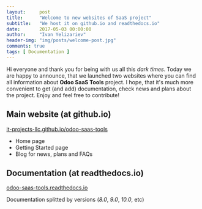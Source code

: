 ```yaml
---
layout:     post
title:      "Welcome to new websites of SaaS project"
subtitle:   "We host it on github.io and readthedocs.io"
date:       2017-05-03 00:00:00
author:     "Ivan Yelizariev"
header-img: "img/posts/welcome-post.jpg"
comments: true
tags: [ Documentation ]
---
```


Hi everyone and thank you for being with us all this *dark times*. Today we are happy to announce, that we launched two websites where you can find all information about **Odoo SaaS Tools** project. I hope, that it's much more convenient to get (and add) documentation, check news and plans about the project. Enjoy and feel free to contribute!

## Main website (at github.io)

[it-projects-llc.github.io/odoo-saas-tools](https://it-projects-llc.github.io/odoo-saas-tools/)

* Home page
* Getting Started page 
* Blog for news, plans and FAQs

## Documentation (at readthedocs.io)

[odoo-saas-tools.readthedocs.io](https://odoo-saas-tools.readthedocs.io/)

Documentation splitted by versions (*8.0*, *9.0*, *10.0*, etc)
